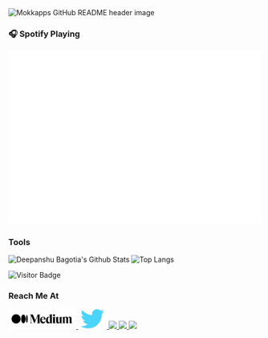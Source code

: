 <img src="https://github.com/Bagotia16/Bagotia16/blob/main/img/I%20am%20Deepanshu%20Bagotia.gif" alt="Mokkapps GitHub README header image">

### 🎧 Spotify Playing


![spotify-github-profile](https://github.com/Bagotia16/Bagotia16/blob/main/img/default.svg)
### Tools


![Deepanshu Bagotia's Github Stats](https://github-readme-stats.vercel.app/api?username=bagotia16&count_private=true&show_icons=true&include_all_commits=true)
![Top Langs](https://github-readme-stats.vercel.app/api/top-langs/?username=Bagotia16&hide=TeX&layout=compact)

![Visitor Badge](https://visitor-badge.laobi.icu/badge?page_id=Bagotia16.bagotia16)

### Reach Me At


<a href="https://medium.com/@bagotia" alt="blackcater's blog" target="_blank">
  <img src="https://github.com/Bagotia16/bagotia16/blob/main/img/Medium.jpeg" height="40" />
</a>


<a href="https://twitter.com/mr_bagotia" alt="blackcater's blog" target="_blank">
  <img src="https://github.com/Bagotia16/bagotia16/blob/main/img/Twitter.png" height="40" />
</a>


<a href="mailto:bagotiadeepanshu@gmail.com">
  <img src="https://github.com/Bagotia/bagotia16/blob/main/img/mail.png" height="40" />
</a>


<a href="https://www.linkedin.com/in/deepanshu-bagotia/">
  <img src="https://github.com/blackcater/blackcater/blob/main/images/img/Linkedin.png" height="40" />
</a>


<a href="https://www.instagram.com/bagotia.deepanshu">
  <img src="https://github.com/blackcater/blackcater/blob/main/images/img/Insta.png" height="40" />
</a>
